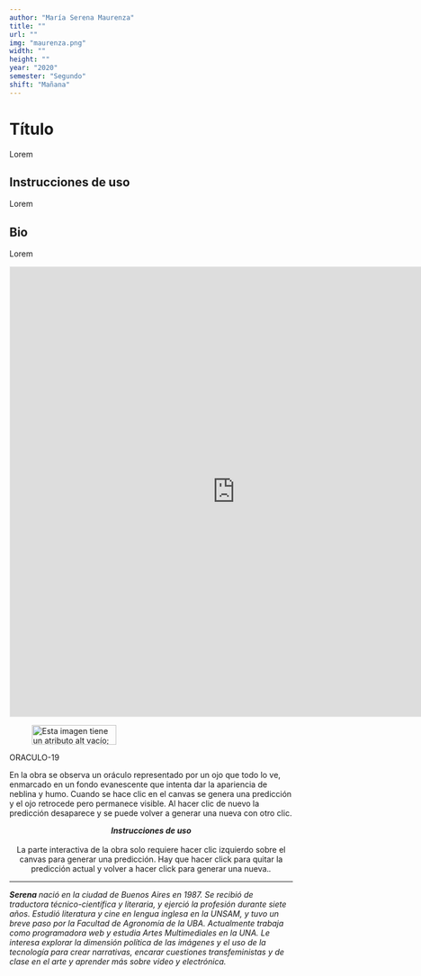 ```yaml
---
author: "María Serena Maurenza"
title: ""
url: ""
img: "maurenza.png"
width: ""
height: ""
year: "2020"
semester: "Segundo"
shift: "Mañana"
---
```


<p></p>

# Título

Lorem 

## Instrucciones de uso 

Lorem

## Bio

Lorem

<!-- wp:html -->
<p align="center"><iframe width="800" height="800" frameborder="0" scrolling="no" style="width:800px; margin:0 auto!important;border: 1px solid #F2F2F3; z-index: 100;" src="https://editor.p5js.org/serenam/embed/pX1nxW_aZ"></iframe></p>
<!-- /wp:html -->

<!-- wp:image {"align":"center","width":150,"height":35} -->
<div class="wp-block-image"><figure class="aligncenter is-resized"><img src="https://am1-lacabanne.atamvirtual.com.ar/wp-content/uploads/2020/12/usabilidad-AM12020-noMobile.png" alt="Esta imagen tiene un atributo alt vacío; el nombre del archivo es usabilidad-AM12020-noMobile.png" width="150" height="35"/></figure></div>
<!-- /wp:image -->

<!-- wp:paragraph -->
<p>ORACULO-19</p>
<!-- /wp:paragraph -->

<!-- wp:paragraph -->
<p>En la obra se observa un oráculo representado por un ojo que todo lo ve, enmarcado en un fondo evanescente que intenta dar la apariencia de neblina y humo. Cuando se hace clic en el canvas se genera una predicción y el ojo retrocede pero permanece visible. Al hacer clic de nuevo la predicción desaparece y se puede volver a generar una nueva con otro clic.</p>
<!-- /wp:paragraph -->

<!-- wp:paragraph {"align":"center"} -->
<p style="text-align:center"><em><strong>Instrucciones de uso</strong></em><br><br>La parte interactiva de la obra solo requiere hacer clic izquierdo sobre el canvas para generar una predicción. Hay que hacer click para quitar la predicción actual y volver a hacer click para generar una nueva.<em>.</em></p>
<!-- /wp:paragraph -->

<!-- wp:html -->
<hr>
<!-- /wp:html -->

<!-- wp:paragraph -->
<p><strong><em>Serena </em></strong><em>nació en la ciudad de Buenos Aires en 1987. Se recibió de traductora técnico-científica y literaria, y ejerció la profesión durante siete años. Estudió literatura y cine en lengua inglesa en la UNSAM, y tuvo un breve paso por la Facultad de Agronomía de la UBA. Actualmente trabaja como programadora web y estudia Artes Multimediales en la UNA. Le interesa explorar la dimensión política de las imágenes y el uso de la tecnología para crear narrativas, encarar cuestiones transfeministas y de clase en el arte y aprender más sobre video y electrónica.</em></p>
<!-- /wp:paragraph -->